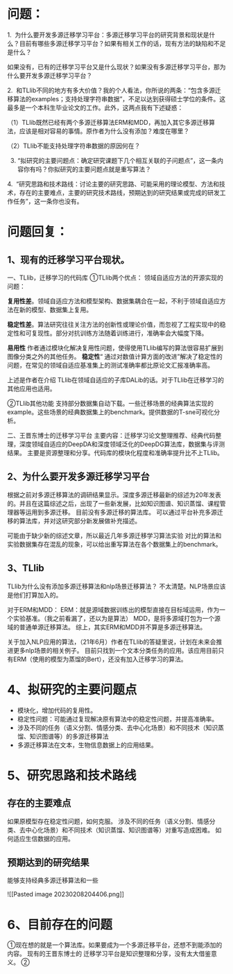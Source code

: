 # 问题：
1.  为什么要开发多源迁移学习平台：多源迁移学习平台的研究背景和现状是什么？目前有哪些多源迁移学习平台？如果有相关工作的话，现有方法的缺陷和不足是什么？

如果没有，已有的迁移学习平台又是什么现状？如果没有多源迁移学习平台，那为什么要开发多源迁移学习平台？

2.  和TLlib不同的地方有多大价值？我的个人看法，你所说的两条：“包含多源迁移算法的examples；支持处理字符串数据”，不足以达到获得硕士学位的条件。这最多是一个本科生毕业论文的工作。此外，这两点我有下述疑惑：

（1）TLlib既然已经有两个多源迁移算法ERM和MDD，再加入其它多源迁移算法，应该是相对容易的事情。原作者为什么没有添加？难度在哪里？

（2）TLlib不能支持处理字符串数据的原因何在？

3. “拟研究的主要问题点：确定研究课题下几个相互关联的子问题点”，这一条内容你有吗？你拟研究的主要问题点就是重写算法？

4.  “研究思路和技术路线：讨论主要的研究思路、可能采用的理论模型、方法和技术，存在的主要难点，主要的研究技术路线，预期达到的研究结果或完成的研发工作任务”，这一条你也没有。

# 问题回复：

## 1、现有的迁移学习平台现状。

一、TLlib，迁移学习的代码库
①TLlib两个优点：
领域自适应方法的开源实现的问题：

**复用性差**。领域自适应方法和模型架构、数据集耦合在一起，不利于领域自适应方法在新的模型、数据集上复用。

**稳定性差**。算法研究往往关注方法的创新性或理论价值，而忽视了工程实现中的稳定性和可复现性。部分对抗训练方法随着训练进行，准确率会大幅度下降。

**易用性**  作者通过模块化解决复用性问题，使得使用TLlib编写的算法很容易扩展到图像分类之外的其他任务。
**稳定性**“  通过对数值计算方面的改进”解决了稳定性的问题，在常见的领域自适应基准集上的测试准确率都比原论文汇报准确率高。

上述是作者在介绍 TLlib在领域自适应的子库DALib的话。对于TLlib在迁移学习的其他应用也适用。

②TLlib其他功能
支持部分数据集自动下载。一些迁移场景的经典算法实现的example。这些场景的经典数据集上的benchmark。提供数据的T-sne可视化分析。

二、王晋东博士的迁移学习平台
主要内容：迁移学习论文整理推荐、经典代码整理，深度领域自适应的DeepDA和深度领域泛化的DeepDG算法库，数据集与评测结果。
主要是资源整理和分享。代码库的模块化程度和准确率提升比不上TLlib。

## 2、为什么要开发多源迁移学习平台
根据之前对多源迁移算法的调研结果显示。深度多源迁移最新的综述为20年发表的。并且在这篇综述之后，出现了一些新发展，比如知识图谱、知识蒸馏、课程管理器等运用到多源迁移。
目前没有多源迁移的算法库。
可以通过平台补充多源迁移的算法库，并对这研究部分新发展做补充描述。

可能由于缺少新的综述文章，所以最近几年多源迁移学习算法实验 对比的算法和实验数据集存在混乱的现象，可以给出重写算法在各个数据集上的benchmark。

## 3、TLlib
TLlib为什么没有添加多源迁移算法和nlp场景迁移算法？
不太清楚。NLP场景应该是他们打算加入的。

对于ERM和MDD：
ERM：就是源域数据训练出的模型直接在目标域运用，作为一个实验基准。（我之前看漏了，还以为是算法）
MDD，是将多源域打包为一个源域的普通单源迁移算法。
综上，其实ERM和MDD并不算是多源迁移算法。

关于加入NLP应用的算法，（21年6月）作者在TLlib的答疑里说，计划在未来会推进更多nlp场景的相关例子。
目前只找到一个文本分类任务的应用。该应用目前只有ERM（使用的模型为蒸馏的Bert），还没有加入迁移学习的算法。

# 4、拟研究的主要问题点

- 模块化，增加代码的复用性。
- 稳定性问题：可能通过复现解决原有算法中的稳定性问题，并提高准确率。
- 涉及不同的任务（语义分割、情感分类、去中心化场景）和不同技术（知识蒸馏、知识图谱等）的多源迁移算法
- 多源迁移算法在文本，生物信息数据上的应用结果。


# 5、研究思路和技术路线


## 存在的主要难点
如果原模型存在稳定性问题，如何克服。
涉及不同的任务（语义分割、情感分类、去中心化场景）和不同技术（知识蒸馏、知识图谱等）对重写造成困难。
如何适应生信数据的应用。


## 预期达到的研究结果
能够支持经典多源迁移算法和一些


![[Pasted image 20230208204406.png]]
# 6、目前存在的问题

①现在想的就是一个算法库。如果要成为一个多源迁移平台，还想不到能添加的内容。
现有的王晋东博士的 迁移学习平台是知识整理和分享，没有太大借鉴意义。
②